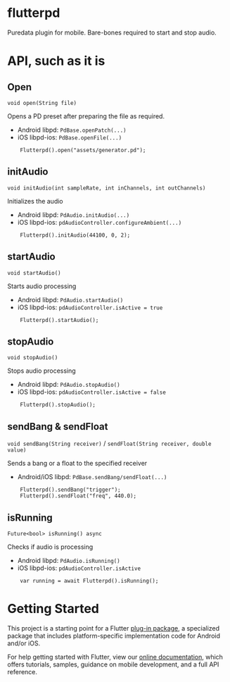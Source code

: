 # flutterpd

Puredata plugin for mobile. Bare-bones required to start and stop audio. 

# API, such as it is

## Open

`void open(String file)`

Opens a PD preset after preparing the file as required.
* Android libpd: `PdBase.openPatch(...)`
* iOS libpd-ios: `PdBase.openFile(...)`
```
    Flutterpd().open("assets/generator.pd");
```

## initAudio

`void initAudio(int sampleRate, int inChannels, int outChannels)`

Initializes the audio 
* Android libpd: `PdAudio.initAudio(...)`
* iOS libpd-ios: `pdAudioController.configureAmbient(...)`
```
    Flutterpd().initAudio(44100, 0, 2);
```

## startAudio

`void startAudio()`

Starts audio processing
* Android libpd: `PdAudio.startAudio()` 
* iOS libpd-ios: `pdAudioController.isActive = true`
```
    Flutterpd().startAudio();
```

## stopAudio

`void stopAudio()`

Stops audio processing
* Android libpd: `PdAudio.stopAudio()` 
* iOS libpd-ios: `pdAudioController.isActive = false`
```
    Flutterpd().stopAudio();
```

## sendBang & sendFloat

`void sendBang(String receiver)` / `sendFloat(String receiver, double value)`

Sends a bang or a float to the specified receiver
* Android/iOS libpd: `PdBase.sendBang/sendFloat(...)`
```
    Flutterpd().sendBang("trigger");
    Flutterpd().sendFloat("freq", 440.0);
```

## isRunning

`Future<bool> isRunning() async`

Checks if audio is processing
* Android libpd: `PdAudio.isRunning()`
* iOS libpd-ios: `pdAudioController.isActive`
```
    var running = await Flutterpd().isRunning();
```

# Getting Started

This project is a starting point for a Flutter
[plug-in package](https://flutter.dev/developing-packages/),
a specialized package that includes platform-specific implementation code for
Android and/or iOS.

For help getting started with Flutter, view our 
[online documentation](https://flutter.dev/docs), which offers tutorials, 
samples, guidance on mobile development, and a full API reference.
